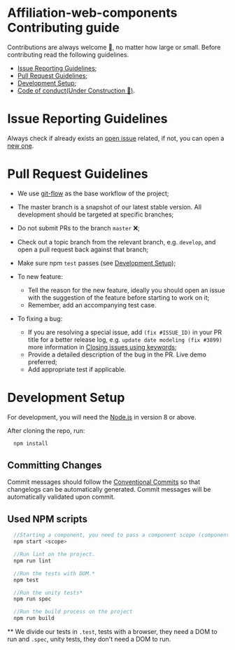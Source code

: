 # Affiliation-web-components Contributing guide

Contributions are always welcome :sparkling_heart:, no matter how large or small. Before contributing read the following guidelines.

- [Issue Reporting Guidelines](#Issue-Reporting-Guidelines);
- [Pull Request Guidelines](#Pull-Request-Guidelines);
- [Development Setup](#Development-Setup);
- [Code of conduct(Under Construction :construction:)](https://github.com/stone-payments/affiliation-web-components/wiki/Code-of-conduct).

# Issue Reporting Guidelines

Always check if already exists an [open issue](https://github.com/stone-payments/affiliation-web-components/issues?q=is:open+is:issue) related, if not, you can open a [new one](https://github.com/stone-payments/affiliation-web-components/issues/new).

# Pull Request Guidelines

- We use [git-flow](https://git-scm.com/docs/gitworkflows) as the base workflow of the project;
- The master branch is a snapshot of our latest stable version. All development should be targeted at specific branches;
- Do not submit PRs to the branch `master` :x:;

- Check out a topic branch from the relevant branch, e.g. `develop`, and open a pull request back against that branch;

- Make sure npm `test` passes (see [Development Setup](#Development-Setup));

- To new feature:
  - Tell the reason for the new feature, ideally you should open an issue with the suggestion of the feature before starting to work on it;
  - Remember, add an accompanying test case.

- To fixing a bug:
  - If you are resolving a special issue, add `(fix #ISSUE_ID)` in your PR title for a better release log, e.g. `update date modeling (fix #3899)` more information in [Closing issues using keywords](https://help.github.com/articles/closing-issues-using-keywords/);
  - Provide a detailed description of the bug in the PR. Live demo preferred;
  - Add appropriate test if applicable.

# Development Setup

For development, you will need the [Node.js](http://nodejs.org/) in version 8 or above.

After cloning the repo, run:

```javascript
  npm install
```

## Committing Changes

Commit messages should follow the [Conventional Commits](https://www.conventionalcommits.org/en/v1.0.0-beta.2/) so that changelogs can be automatically generated. Commit messages will be automatically validated upon commit.

## Used NPM scripts

```javascript
  //Starting a component, you need to pass a component scope (component name).
  npm start <scope>

  //Run lint on the project.
  npm run lint

  //Run the tests with DOM.*
  npm test

  //Run the unity tests*
  npm run spec

  //Run the build process on the project
  npm run build
```

** We divide our tests in `.test`, tests with a browser, they need a DOM to run and `.spec`, unity tests,  they don't need a DOM to run.
